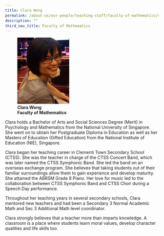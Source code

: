 ```yaml
---
title: Clara Wong
permalink: /about-us/our-people/teaching-staff/faculty-of-mathematics/clara-wong/
description: ""
third_nav_title: Faculty of Mathematics
---
```

<figure>
<img style="width:40%" src="/images/clara-wong.jpg">
<figcaption> <strong>Clara Wong<br>
Faculty of Mathematics</strong>
</figcaption>
</figure>

Clara holds a Bachelor of Arts and Social Sciences Degree (Merit) in Psychology and Mathematics from the National University of Singapore. She went on to obtain her Postgraduate Diploma in Education as well as her Masters of Education (Gifted Education) from the National Institute of Education (NIE), Singapore.

Clara began her teaching career in Clementi Town Secondary School (CTSS). She was the teacher in charge of the CTSS Concert Band, which was later named the CTSS Symphonic Band. She led the band on an overseas exchange program. She believes that taking students out of their familiar surroundings allow them to gain experience and develop maturity. She attained the ABRSM Grade 8 Piano. Her love for music led to the collaboration between CTSS Symphonic Band and CTSS Choir during a Speech Day performance.

Throughout her teaching years in several secondary schools, Clara mentored new teachers and had been a Secondary 3 Normal Academic Math and Sec 3 Additional Math level coordinator.

Clara strongly believes that a teacher more than imparts knowledge. A classroom is a place where students learn moral values, develop character qualities and life skills too.